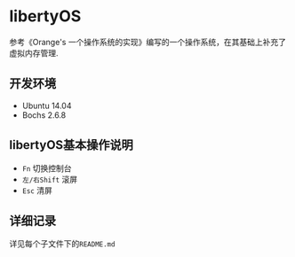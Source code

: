 # libertyOS
参考《Orange's 一个操作系统的实现》编写的一个操作系统，在其基础上补充了虚拟内存管理.

## 开发环境
- Ubuntu 14.04
- Bochs 2.6.8

## libertyOS基本操作说明
- `Fn` 切换控制台
- `左/右Shift` 滚屏
- `Esc` 清屏

## 详细记录
详见每个子文件下的`README.md`
